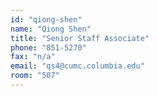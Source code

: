 ```yaml
---
id: "qiong-shen"
name: "Qiong Shen"
title: "Senior Staff Associate"
phone: "851-5270"
fax: "n/a"
email: "qs4@cumc.columbia.edu"
room: "507"
---
```

